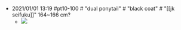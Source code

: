 - 2021/01/01 13:19 #pt10-100 # "dual ponytail" # "black coat" # "[[jk seifuku]]"   164~166 cm?
    - ![](https://firebasestorage.googleapis.com/v0/b/firescript-577a2.appspot.com/o/imgs%2Fapp%2FXELiu-NovaKG%2F_Aj5vBpqxc.png?alt=media&token=2412e809-3741-4795-9aaa-f6bc071441b0)
